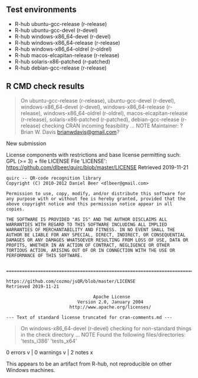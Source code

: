 ## Test environments
- R-hub ubuntu-gcc-release (r-release)
- R-hub ubuntu-gcc-devel (r-devel)
- R-hub windows-x86_64-devel (r-devel)
- R-hub windows-x86_64-release (r-release)
- R-hub windows-x86_64-oldrel (r-oldrel)
- R-hub macos-elcapitan-release (r-release)
- R-hub solaris-x86-patched (r-patched)
- R-hub debian-gcc-release (r-release)

## R CMD check results
> On ubuntu-gcc-release (r-release), ubuntu-gcc-devel (r-devel), windows-x86_64-devel (r-devel), windows-x86_64-release (r-release), windows-x86_64-oldrel (r-oldrel), macos-elcapitan-release (r-release), solaris-x86-patched (r-patched), debian-gcc-release (r-release)
  checking CRAN incoming feasibility ... NOTE
  Maintainer: ?Brian W. Davis <brianwdavis@gmail.com>?
  
  New submission
  
  License components with restrictions and base license permitting such:
    GPL (>= 3) + file LICENSE
  File 'LICENSE':
    https://github.com/dlbeer/quirc/blob/master/LICENSE
    Retrieved 2019-11-21
    
    quirc -- QR-code recognition library
    Copyright (C) 2010-2012 Daniel Beer <dlbeer@gmail.com>
    
    Permission to use, copy, modify, and/or distribute this software for
    any purpose with or without fee is hereby granted, provided that the
    above copyright notice and this permission notice appear in all
    copies.
    
    THE SOFTWARE IS PROVIDED "AS IS" AND THE AUTHOR DISCLAIMS ALL
    WARRANTIES WITH REGARD TO THIS SOFTWARE INCLUDING ALL IMPLIED
    WARRANTIES OF MERCHANTABILITY AND FITNESS. IN NO EVENT SHALL THE
    AUTHOR BE LIABLE FOR ANY SPECIAL, DIRECT, INDIRECT, OR CONSEQUENTIAL
    DAMAGES OR ANY DAMAGES WHATSOEVER RESULTING FROM LOSS OF USE, DATA OR
    PROFITS, WHETHER IN AN ACTION OF CONTRACT, NEGLIGENCE OR OTHER
    TORTIOUS ACTION, ARISING OUT OF OR IN CONNECTION WITH THE USE OR
    PERFORMANCE OF THIS SOFTWARE.
    
    
    ================================================================================
    
    https://github.com/cozmo/jsQR/blob/master/LICENSE
    Retrieved 2019-11-21
    
                                     Apache License
                               Version 2.0, January 2004
                            http://www.apache.org/licenses/
    
    --- Text of standard license truncated for cran-comments.md ---

> On windows-x86_64-devel (r-devel)
  checking for non-standard things in the check directory ... NOTE
  Found the following files/directories:
    'tests_i386' 'tests_x64'

0 errors v | 0 warnings v | 2 notes x

This appears to be an artifact from R-hub, not reproducible on other Windows machines.